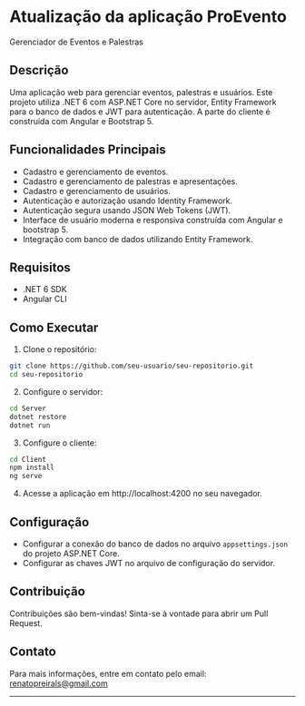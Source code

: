 # Atualização da aplicação ProEvento

Gerenciador de Eventos e Palestras

## Descrição

Uma aplicação web para gerenciar eventos, palestras e usuários. Este projeto utiliza .NET 6 com ASP.NET Core no servidor, Entity Framework para o banco de dados e JWT para autenticação. A parte do cliente é construída com Angular e Bootstrap 5.

## Funcionalidades Principais

- Cadastro e gerenciamento de eventos.
- Cadastro e gerenciamento de palestras e apresentações.
- Cadastro e gerenciamento de usuários.
- Autenticação e autorização usando Identity Framework.
- Autenticação segura usando JSON Web Tokens (JWT).
- Interface de usuário moderna e responsiva construída com Angular e bootstrap 5.
- Integração com banco de dados utilizando Entity Framework.

## Requisitos

- .NET 6 SDK
- Angular CLI

## Como Executar

1. Clone o repositório:

```bash
git clone https://github.com/seu-usuario/seu-repositorio.git
cd seu-repositorio
```

2. Configure o servidor:

```bash
cd Server
dotnet restore
dotnet run
```

3. Configure o cliente:

```bash
cd Client
npm install
ng serve
```

4. Acesse a aplicação em http://localhost:4200 no seu navegador.

## Configuração

- Configurar a conexão do banco de dados no arquivo `appsettings.json` do projeto ASP.NET Core.
- Configurar as chaves JWT no arquivo de configuração do servidor.

## Contribuição

Contribuições são bem-vindas! Sinta-se à vontade para abrir um Pull Request.

## Contato

Para mais informações, entre em contato pelo email: renatopreirals@gmail.com

---
